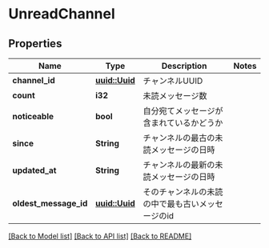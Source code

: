 # UnreadChannel

## Properties

Name | Type | Description | Notes
------------ | ------------- | ------------- | -------------
**channel_id** | [**uuid::Uuid**](uuid::Uuid.md) | チャンネルUUID | 
**count** | **i32** | 未読メッセージ数 | 
**noticeable** | **bool** | 自分宛てメッセージが含まれているかどうか | 
**since** | **String** | チャンネルの最古の未読メッセージの日時 | 
**updated_at** | **String** | チャンネルの最新の未読メッセージの日時 | 
**oldest_message_id** | [**uuid::Uuid**](uuid::Uuid.md) | そのチャンネルの未読の中で最も古いメッセージのid | 

[[Back to Model list]](../README.md#documentation-for-models) [[Back to API list]](../README.md#documentation-for-api-endpoints) [[Back to README]](../README.md)


